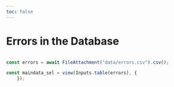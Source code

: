 ```yaml
---
toc: false
---
```


# Errors in the Database

```js

const errors = await FileAttachment("data/errors.csv").csv();

const maindata_sel = view(Inputs.table(errors), {
	});

```
